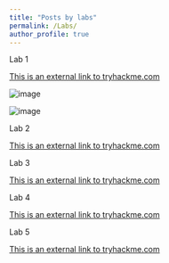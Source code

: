 ```yaml
---
title: "Posts by labs"
permalink: /Labs/
author_profile: true
---
```

Lab 1

[This is an external link to tryhackme.com](https://tryhackme.com/room/introwebapplicationsecurity)

![image](https://github.com/user-attachments/assets/f193039a-5f0e-484c-9322-b05886f72293)

![image](https://github.com/user-attachments/assets/d408c415-a5e4-47fa-8785-03b86912096b)



Lab 2

[This is an external link to tryhackme.com](https://tryhackme.com/room/defensivesecurityintro)

Lab 3

[This is an external link to tryhackme.com](https://tryhackme.com/room/offensivesecurityintro)

Lab 4

[This is an external link to tryhackme.com](https://tryhackme.com/room/dnsindetail)

Lab 5

[This is an external link to tryhackme.com](https://tryhackme.com/room/pythonbasics)
